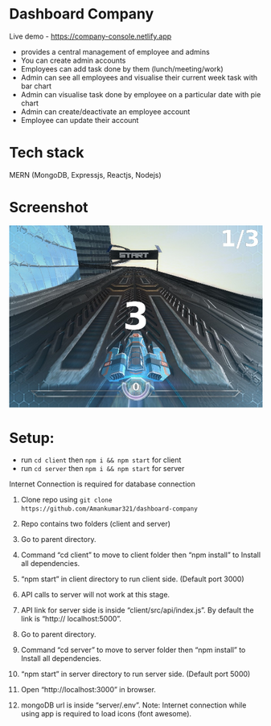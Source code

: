 # Dashboard Company

Live demo - https://company-console.netlify.app

- provides a central management of employee and admins
- You can create admin accounts
- Employees can add task done by them (lunch/meeting/work)
- Admin can see all employees and visualise their current week task with bar chart
- Admin can visualise task done by employee on a particular date with pie chart
- Admin can create/deactivate an employee account
- Employee can update their account

# Tech stack

MERN (MongoDB, Expressjs, Reactjs, Nodejs)

# Screenshot

![alt text](https://github.com/Amankumar321/hex-racing/blob/main/hex.jpg?raw=true)

# Setup:
- run ```cd client``` then ```npm i && npm start``` for client
- run ```cd server``` then ```npm i && npm start``` for server

Internet Connection is required for database connection
1. Clone repo using ```git clone https://github.com/Amankumar321/dashboard-company```
2. Repo contains two folders (client and server)
3. Go to parent directory.
4. Command “cd client” to move to client folder then “npm install” to Install all dependencies.
5. “npm start” in client directory to run client side. (Default port 3000)
   
6. API calls to server will not work at this stage.
7. API link for server side is inside “client/src/api/index.js”. By default the link is “http:// localhost:5000”.
8. Go to parent directory.
9. Command “cd server” to move to server folder then “npm install” to Install all dependencies.
10. “npm start” in server directory to run server side. (Default port 5000)
11. Open “http://localhost:3000” in browser.
12. mongoDB url is inside “server/.env”.
Note: Internet connection while using app is required to load icons (font awesome).
